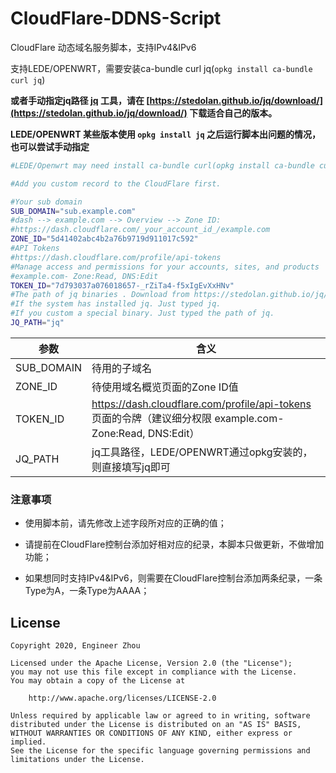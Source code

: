 # CloudFlare-DDNS-Script
CloudFlare 动态域名服务脚本，支持IPv4&IPv6

支持LEDE/OPENWRT，需要安装ca-bundle curl jq(`opkg install ca-bundle curl jq`)

**或者手动指定jq路径 [jq](https://stedolan.github.io/jq/download/) 工具，请在 [https://stedolan.github.io/jq/download/](https://stedolan.github.io/jq/download/) 下载适合自己的版本。**

**LEDE/OPENWRT 某些版本使用 `opkg install jq` 之后运行脚本出问题的情况，也可以尝试手动指定**

```bash
#LEDE/Openwrt may need install ca-bundle curl(opkg install ca-bundle curl)

#Add you custom record to the CloudFlare first.

#Your sub domain
SUB_DOMAIN="sub.example.com"
#dash --> example.com --> Overview --> Zone ID:
#https://dash.cloudflare.com/_your_account_id_/example.com
ZONE_ID="5d41402abc4b2a76b9719d911017c592"
#API Tokens
#https://dash.cloudflare.com/profile/api-tokens
#Manage access and permissions for your accounts, sites, and products
#example.com- Zone:Read, DNS:Edit
TOKEN_ID="7d793037a076018657-_rZiTa4-f5xIgEvXxHNv"
#The path of jq binaries . Download from https://stedolan.github.io/jq/download/
#If the system has installed jq. Just typed jq.
#If you custom a special binary. Just typed the path of jq.
JQ_PATH="jq"
```
| 参数       | 含义                                                         |
| ---------- | ------------------------------------------------------------ |
| SUB_DOMAIN | 待用的子域名                                                 |
| ZONE_ID    | 待使用域名概览页面的Zone ID值                                |
| TOKEN_ID   | https://dash.cloudflare.com/profile/api-tokens 页面的令牌（建议细分权限 example.com- Zone:Read, DNS:Edit） |
| JQ_PATH    | jq工具路径，LEDE/OPENWRT通过opkg安装的，则直接填写jq即可     |

### 注意事项

- 使用脚本前，请先修改上述字段所对应的正确的值；

- 请提前在CloudFlare控制台添加好相对应的纪录，本脚本只做更新，不做增加功能；
- 如果想同时支持IPv4&IPv6，则需要在CloudFlare控制台添加两条纪录，一条Type为A，一条Type为AAAA；

## License

    Copyright 2020, Engineer Zhou
    
    Licensed under the Apache License, Version 2.0 (the "License");
    you may not use this file except in compliance with the License.
    You may obtain a copy of the License at
    
        http://www.apache.org/licenses/LICENSE-2.0
    
    Unless required by applicable law or agreed to in writing, software
    distributed under the License is distributed on an "AS IS" BASIS,
    WITHOUT WARRANTIES OR CONDITIONS OF ANY KIND, either express or implied.
    See the License for the specific language governing permissions and
    limitations under the License.
